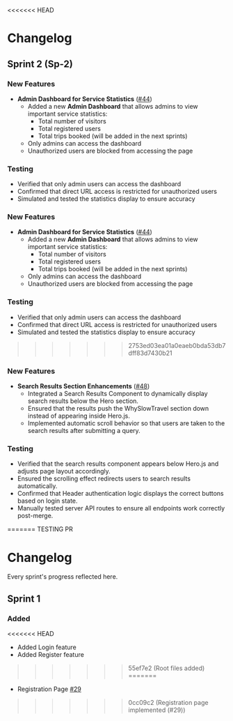 <<<<<<< HEAD
# Changelog  

## Sprint 2 (Sp-2)  

### New Features  
- **Admin Dashboard for Service Statistics** ([#44](https://github.com/mulla028/T9-Final_Project/pull/44))  
  - Added a new **Admin Dashboard** that allows admins to view important service statistics:  
    - Total number of visitors  
    - Total registered users  
    - Total trips booked  (will be added in the next sprints)
  - Only admins can access the dashboard  
  - Unauthorized users are blocked from accessing the page  

### Testing  
- Verified that only admin users can access the dashboard  
- Confirmed that direct URL access is restricted for unauthorized users  
- Simulated and tested the statistics display to ensure accuracy  

### New Features  
- **Admin Dashboard for Service Statistics** ([#44](https://github.com/mulla028/T9-Final_Project/pull/44))  
  - Added a new **Admin Dashboard** that allows admins to view important service statistics:  
    - Total number of visitors  
    - Total registered users  
    - Total trips booked  (will be added in the next sprints)
  - Only admins can access the dashboard  
  - Unauthorized users are blocked from accessing the page  

### Testing  
- Verified that only admin users can access the dashboard  
- Confirmed that direct URL access is restricted for unauthorized users  
- Simulated and tested the statistics display to ensure accuracy  
>>>>>>> 2753ed03ea01a0eaeb0bda53db7dff83d7430b21

### New Features
- **Search Results Section Enhancements** ([#48](https://github.com/mulla028/T9-Final_Project/pull/48))
  - Integrated a Search Results Component to dynamically display search results below the Hero section.
  - Ensured that the results push the WhySlowTravel section down instead of appearing inside Hero.js.
  - Implemented automatic scroll behavior so that users are taken to the search results after submitting a query.

### Testing
- Verified that the search results component appears below Hero.js and adjusts page layout accordingly.
- Ensured the scrolling effect redirects users to search results automatically.
- Confirmed that Header authentication logic displays the correct buttons based on login state.
- Manually tested server API routes to ensure all endpoints work correctly post-merge.

=======
TESTING PR

# Changelog

Every sprint's progress reflected here.

## Sprint 1

### Added

<<<<<<< HEAD
- Added Login feature
- Added Register feature
>>>>>>> 55ef7e2 (Root files added)
=======
- Registration Page [#29](https://github.com/mulla028/T9-Final_Project/pull/29)
>>>>>>> 0cc09c2 (Registration page implemented (#29))
